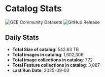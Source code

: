 # Catalog Stats

![GEE Community Datasets](https://img.shields.io/endpoint?url=https://gist.githubusercontent.com/samapriya/34bc0c1280d475d3a69e3b60a706226e/raw/community.json)
![GitHub Release](https://img.shields.io/github/v/release/samapriya/awesome-gee-community-datasets)

## Daily Stats

<!-- START_MARKER -->
* **Total Size of catalog**: 542.63 TB
* **Total images in catalog**: 1,602,306
* **Total image collections in catalog**: 772
* **Total Feature collections in catalog**: 3,087
* **Last Run Date**: 2025-09-03
<!-- END_MARKER -->
